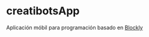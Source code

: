 # creatibotsApp
Aplicación móbil para programación basado en [Blockly](https://github.com/google/blockly)
